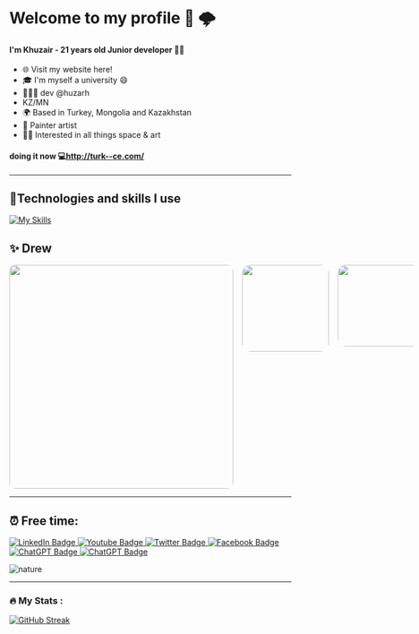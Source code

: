 
# Welcome to my profile 🔆 🌩️
<!-- Redis rabbitmq -->
#### I'm Khuzair - 21 years old Junior developer 🕵️‍♀️

* 🌐 <a herf="turk--ce.com">Visit my website here!</a>
* 🎓 I'm myself a university 😄
* 👨🏻‍💻 dev @huzarh
*  KZ/MN
* 🌍 Based in Turkey, Mongolia and Kazakhstan
* 🌄 Painter artist
* 🚀🎨 Interested in all things space & art

#### doing it now 💻http://turk--ce.com/
---

## 🔬Technologies and skills I use



 
[![My Skills](https://skillicons.dev/icons?i=react,js,ts,next,vue,threejs,redux,mui,nodejs,mongodb,vite,regex,powershell,nginx,nextjs,mysql,linux,github,git,firebase,figma,express,emotion,firebase)](https://skillicons.dev)

## ✨ Drew

<div id="header" align="center" style="display:flex;">
   
  <img src="https://scontent.fkco5-1.fna.fbcdn.net/v/t39.30808-6/166982124_344879250607103_6803994875227046076_n.jpg?_nc_cat=100&ccb=1-7&_nc_sid=19026a&_nc_ohc=4ktuG_ckIzEAX_K8QNf&_nc_ht=scontent.fkco5-1.fna&oh=00_AfC3n7wFAiUxAjlry1OlQWlydyQhX2E4m6TQSwGSmepjhQ&oe=643981C4" width="400" hieght="150" style="border-radius:10px"/>
   &nbsp;&nbsp;&nbsp;&nbsp;
  <img src="https://scontent.fkco5-1.fna.fbcdn.net/v/t39.30808-6/332266543_529606719313721_6590504967901402580_n.jpg?_nc_cat=105&ccb=1-7&_nc_sid=730e14&_nc_ohc=YIlvDMDnvaQAX_5nNs_&_nc_ht=scontent.fkco5-1.fna&oh=00_AfB_BmgPvoUgZRTo9uIl60fpCDfGK_gopGB7SQtrjFg-MA&oe=64392FFA" width="155" style="border-radius:10%" borderRadius="20%"  />&nbsp;&nbsp;&nbsp;&nbsp;
  <img src="https://scontent.fkco5-1.fna.fbcdn.net/v/t1.6435-9/130975824_214000263695003_8572418138708170922_n.jpg?_nc_cat=100&ccb=1-7&_nc_sid=8bfeb9&_nc_ohc=p09NQJmK_vwAX8IIfbE&_nc_ht=scontent.fkco5-1.fna&oh=00_AfAx7ahGl2Dnzkb5KnEVtRFN4VI7MYMj0fpe_wxbBBYBpw&oe=645B71B7" width="146" style="border-radius:10%" borderRadius="20%"  /> 
</div>

---
## ⏰ Free time:

<div id="badges">
  <a href="your-linkedin-URL">
    <img src="https://img.shields.io/badge/LinkedIn-blue?style=for-the-badge&logo=linkedin&logoColor=white" alt="LinkedIn Badge"/>
  </a>
  <a href="your-youtube-URL">
    <img src="https://img.shields.io/badge/YouTube-red?style=for-the-badge&logo=youtube&logoColor=white" alt="Youtube Badge"/>
  </a>
  <a href="your-twitter-URL">
    <img src="https://img.shields.io/badge/Twitter-blue?style=for-the-badge&logo=twitter&logoColor=white" alt="Twitter Badge"/>
  </a>
   <a href="your-facebook-URL">
    <img src="https://img.shields.io/badge/Facebook-blue?style=for-the-badge&logo=facebook&logoColor=white" alt="Facebook Badge"/>
  </a>
   <a href="">
    <img src="https://img.shields.io/badge/ChatGPT-brightgreen?style=for-the-badge&logo=chatgpt&logoColor=white" alt="ChatGPT Badge"/>
   </a>
   <a href="">
    <img src="https://img.shields.io/badge/sport-brightgreen?style=for-the-badge&logo=sport&logoColor=white" alt="ChatGPT Badge"/>
   </a>
  
</div>

![nature](https://i.pinimg.com/originals/f9/47/74/f94774094cdb0632c80e94a27d4de239.gif)

---

### :fire: My Stats :

[![GitHub Streak](http://github-readme-streak-stats.herokuapp.com?user=huzarh&theme=dark&background=000000)](https://git.io/streak-stats,https://github.com/anuraghazra/github-readme-stats)

<!-- [![Top Langs](https://github-readme-stats.vercel.app/api/top-langs/?username=huzarh)](https://github.com/anuraghazra/github-readme-stats) -->

<!--- requir: 
real time laptop public ip url: ngrokf
npm key:0ec36ea883f13acc6edcba717085afb09e24874de5c2f39e831f1730897ef523
4a7b9a977f51a67ef9b4c2caf1bb0578bf6408e24acb531b6064ad93a1a1e22b
44db7155a75d9780551ffb401b833b684dae9d20ceaacf81c0a170c844992205
5c86e3b984313e02746b4b017a2f81ea13479b406cbd46c81694f6eec9930957
5790de671ec78c2a6d6764a30e9104971a0305e05472ed3198ec41285d9d787a


huzarh/huzarh is a ✨ special ✨ repository because sdv its `README.md` (this file) appears on your GitHub profile.
You can click the Pr.  ergseg er g.   reg egrr.  eview  ewr gw eg  look at your changes ewr gw eg  look at your changes link to take adsvs ewr gw eg  look at your changes.
  ergseg er g.   reg egrr.  eview  ewr gw eg  look at your changes ewr gw eg  look at your changes link to take adsvs ewr gw eg  look at your changes.ink to take adsvs ewr gw eg  look at your changes.
--->
